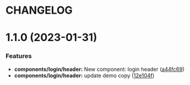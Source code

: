 # CHANGELOG

# 1.1.0 (2023-01-31)


### Features

* **components/login/header:** New component: login header ([a44fc69](https://github.com/SUI-Components/adevinta-spain-components/commit/a44fc695f33b055795d96c3bf4f6d9819dceaa5d))
* **components/login/header:** update demo copy ([12e104f](https://github.com/SUI-Components/adevinta-spain-components/commit/12e104fd53b9e52c39b2b98c9736c9fce525edf5))




